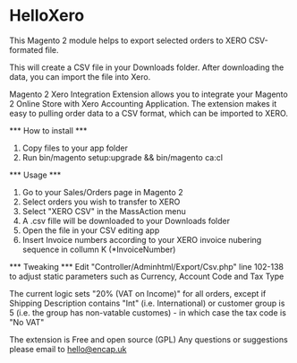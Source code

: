 # HelloXero
This Magento 2 module helps to export selected orders to XERO CSV-formated file.

This will create a CSV file in your Downloads folder. After downloading the data, you can import the file into Xero.


Magento 2 Xero Integration Extension allows you to integrate your Magento 2 Online Store with Xero Accounting Application. The extension makes it easy to pulling order data to a CSV format, which can be imported to XERO.


*** How to install ***

1. Copy files to your app folder
2. Run bin/magento setup:upgrade  &&  bin/magento ca:cl


*** Usage ***

1. Go to your Sales/Orders page in Magento 2
2. Select orders you wish to transfer to XERO
3. Select "XERO CSV" in the MassAction menu 
4. A .csv fille will be downloaded to your Downloads folder
5. Open the file in your CSV editing app
6. Insert Invoice numbers according to your XERO invoice nubering sequence in collumn K (*InvoiceNumber)

*** Tweaking ***
Edit "Controller/Adminhtml/Export/Csv.php" line 102-138 to adjust static parameters such as Currency, Account Code and Tax Type

The current logic sets "20% (VAT on Income)" for all orders, except if Shipping Description contains "Int" (i.e. International) or customer group is 5 (i.e. the group has non-vatable customes) - in which case the tax code is "No VAT" 

The extension is Free and open source (GPL)
Any questions or suggestions please email to hello@encap.uk
